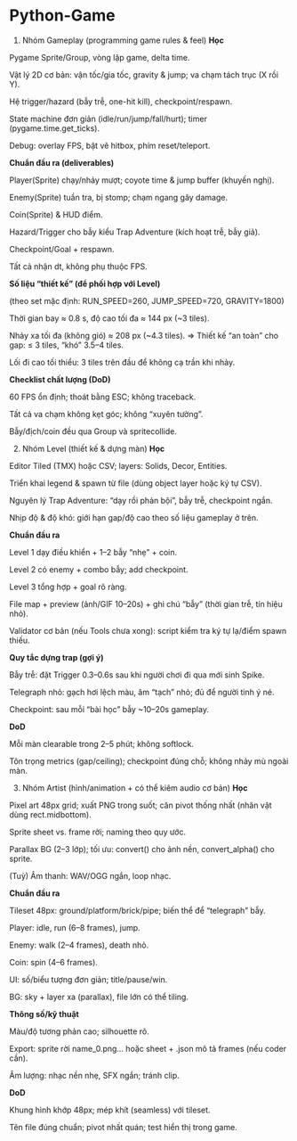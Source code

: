 # Python-Game
1) Nhóm Gameplay (programming game rules & feel)
**Học**

Pygame Sprite/Group, vòng lặp game, delta time.

Vật lý 2D cơ bản: vận tốc/gia tốc, gravity & jump; va chạm tách trục (X rồi Y).

Hệ trigger/hazard (bẫy trễ, one-hit kill), checkpoint/respawn.

State machine đơn giản (idle/run/jump/fall/hurt); timer (pygame.time.get_ticks).

Debug: overlay FPS, bật vẽ hitbox, phím reset/teleport.

**Chuẩn đầu ra (deliverables)**

Player(Sprite) chạy/nhảy mượt; coyote time & jump buffer (khuyến nghị).

Enemy(Sprite) tuần tra, bị stomp; chạm ngang gây damage.

Coin(Sprite) & HUD điểm.

Hazard/Trigger cho bẫy kiểu Trap Adventure (kích hoạt trễ, bẫy giả).

Checkpoint/Goal + respawn.

Tất cả nhận dt, không phụ thuộc FPS.

**Số liệu “thiết kế” (để phối hợp với Level)**

(theo set mặc định: RUN_SPEED=260, JUMP_SPEED=720, GRAVITY=1800)

Thời gian bay ≈ 0.8 s, độ cao tối đa ≈ 144 px (~3 tiles).

Nhảy xa tối đa (không gió) ≈ 208 px (~4.3 tiles).
⇒ Thiết kế “an toàn” cho gap: ≤ 3 tiles, “khó” 3.5–4 tiles.

Lối đi cao tối thiểu: 3 tiles trên đầu để không cạ trần khi nhảy.

**Checklist chất lượng (DoD)**

60 FPS ổn định; thoát bằng ESC; không traceback.

Tất cả va chạm không kẹt góc; không “xuyên tường”.

Bẫy/địch/coin đều qua Group và spritecollide.

2) Nhóm Level (thiết kế & dựng màn)
**Học**

Editor Tiled (TMX) hoặc CSV; layers: Solids, Decor, Entities.

Triển khai legend & spawn từ file (dùng object layer hoặc ký tự CSV).

Nguyên lý Trap Adventure: “dạy rồi phản bội”, bẫy trễ, checkpoint ngắn.

Nhịp độ & độ khó: giới hạn gap/độ cao theo số liệu gameplay ở trên.

**Chuẩn đầu ra**

Level 1 dạy điều khiển + 1–2 bẫy “nhẹ” + coin.

Level 2 có enemy + combo bẫy; add checkpoint.

Level 3 tổng hợp + goal rõ ràng.

File map + preview (ảnh/GIF 10–20s) + ghi chú “bẫy” (thời gian trễ, tín hiệu nhỏ).

Validator cơ bản (nếu Tools chưa xong): script kiểm tra ký tự lạ/điểm spawn thiếu.

**Quy tắc dựng trap (gợi ý)**

Bẫy trễ: đặt Trigger 0.3–0.6s sau khi người chơi đi qua mới sinh Spike.

Telegraph nhỏ: gạch hơi lệch màu, âm “tạch” nhỏ; đủ để người tinh ý né.

Checkpoint: sau mỗi “bài học” bẫy ~10–20s gameplay.

**DoD**

Mỗi màn clearable trong 2–5 phút; không softlock.

Tôn trọng metrics (gap/ceiling); checkpoint đúng chỗ; không nhảy mù ngoài màn.

3) Nhóm Artist (hình/animation + có thể kiêm audio cơ bản)
**Học**

Pixel art 48px grid; xuất PNG trong suốt; căn pivot thống nhất (nhân vật dùng rect.midbottom).

Sprite sheet vs. frame rời; naming theo quy ước.

Parallax BG (2–3 lớp); tối ưu: convert() cho ảnh nền, convert_alpha() cho sprite.

(Tuỳ) Âm thanh: WAV/OGG ngắn, loop nhạc.

**Chuẩn đầu ra**

Tileset 48px: ground/platform/brick/pipe; biến thể để “telegraph” bẫy.

Player: idle, run (6–8 frames), jump.

Enemy: walk (2–4 frames), death nhỏ.

Coin: spin (4–6 frames).

UI: số/biểu tượng đơn giản; title/pause/win.

BG: sky + layer xa (parallax), file lớn có thể tiling.

**Thông số/kỹ thuật**

Màu/độ tương phản cao; silhouette rõ.

Export: sprite rời name_0.png… hoặc sheet + .json mô tả frames (nếu coder cần).

Âm lượng: nhạc nền nhẹ, SFX ngắn; tránh clip.

**DoD**

Khung hình khớp 48px; mép khít (seamless) với tileset.

Tên file đúng chuẩn; pivot nhất quán; test hiển thị trong game.
